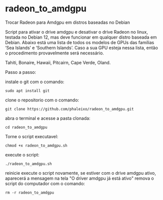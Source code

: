 # radeon_to_amdgpu
Trocar Radeon para Amdgpu em distros baseadas no Debian

Script para ativar o drive amdgpu e desativar o drive Radeon no linux, testada no Debian 12, mas deve funcionar em qualquer distro baseada em Debian.
Abaixo está uma lista de todos os modelos de GPUs das famílias ‘Sea Islands’ e ‘Southern Islands’.
Caso a sua GPU esteja nessa lista, então o procedimento provavelmente será necessário.  

Tahiti,
Bonaire,
Hawaii, 
Pitcairn,
Cape Verde,
Oland.  

Passo a passo:

instale o git com o comando:
```
sudo apt install git
```
clone o repositorio com o comando:
```
git clone https://github.com/phaleixo/radeon_to_amdgpu.git
```
abra o terminal e acesse a pasta clonada:
```
cd radeon_to_amdgpu
```
Torne o script executavel: 
```
chmod +x radeon_to_amdgpu.sh
```
execute o script:
```
./radeon_to_amdgpu.sh
```
reinicie
execute o script novamente, se estiver com o drive amdgpu ativo, aparecerá a mensagem na tela
 "O driver amdgpu já está ativo"
remova o script do computador com o comando:
```
rm -r radeon_to_amdgpu
```



